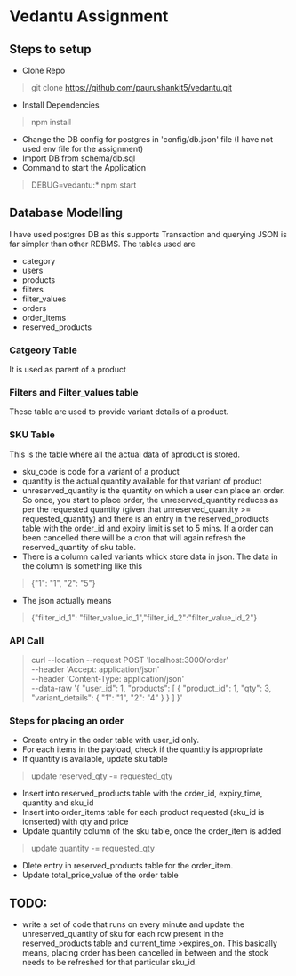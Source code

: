 # Vedantu Assignment

## Steps to setup
- Clone Repo
> git clone https://github.com/paurushankit5/vedantu.git
- Install Dependencies
> npm install
- Change the DB config for postgres in 'config/db.json' file (I have not used env file for the assignment)
- Import DB from schema/db.sql
- Command to start the Application
> DEBUG=vedantu:* npm start   


## Database Modelling
I have used postgres DB as this supports Transaction and querying JSON is far simpler than other RDBMS. The tables used are
- category
- users
- products
- filters
- filter_values
- orders
- order_items
- reserved_products

### Catgeory Table
It is used as parent of a product

### Filters and Filter_values table
These table are used to provide variant details of a product.


### SKU Table
This is the table where all the actual data of aproduct is stored. 
- sku_code is code for a variant of a product
- quantity is the actual quantity available for that variant of product
- unreserved_quantity is the quantity on which a user can place an order. So once, you start to place order, the unreserved_quantity reduces as per the requested quantity (given that unreserved_quantity >= requested_quantity) and there is an entry in the reserved_prodiucts table with the order_id and expiry limit is set to 5 mins. If a order can been cancelled there will be a cron that will again refresh the reserved_quantity of sku table.
- There is a column called variants whick store data in json. The data in the column is something like this
> {"1": "1", "2": "5"}
- The json actually means
> {"filter_id_1": "filter_value_id_1","filter_id_2":"filter_value_id_2"}


### API Call
> curl --location --request POST 'localhost:3000/order' \
--header 'Accept: application/json' \
--header 'Content-Type: application/json' \
--data-raw '{
    "user_id": 1,
    "products": [
        {
            "product_id": 1,
            "qty": 3,
            "variant_details": {
                "1": "1",
                "2": "4"
            }
        }
    ]
}'


### Steps for placing an order
- Create entry in the order table with user_id only.
- For each items in the payload, check if the quantity is appropriate
- If quantity is available, update sku table
> update reserved_qty -=  requested_qty
- Insert into reserved_products table with the order_id, expiry_time, quantity and sku_id
- Insert into order_items table for each product requested (sku_id is ionserted) with qty and price
- Update quantity column of the sku table, once the order_item is added
> update quantity -= requested_qty
- Dlete entry in reserved_products table for the order_item.
- Update total_price_value of the order table 


## TODO:
- write a set of code that runs on every minute and update the unreserved_quantity of sku for each row present in the reserved_products table and current_time >expires_on. This basically means, placing order has been cancelled in between and the stock needs to be refreshed for that particular sku_id.



